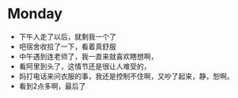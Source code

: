 # Monday

- 下午人走了以后，就剩我一个了
- 吧宿舍收拾了一下，看着真舒服
- 中午遇到连老师了，我一直来就喜欢瞎想啊，
- 看阿里到头了，这情节还是很让人难受的，
- 妈打电话来问衣服的事，我还是控制不住啊，又吵了起来，静，恕啊。
- 看到2点多啊，最后了
